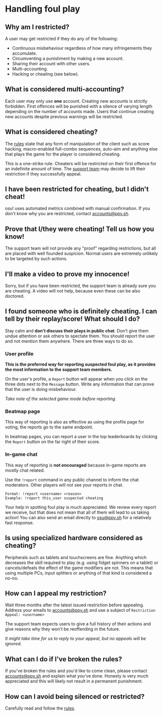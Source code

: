 # Handling foul play

## Why am I restricted?

A user may get restricted if they do any of the following:

- Continuous misbehaviour regardless of how many infringements they accumulate.
- Circumventing a punishment by making a new account.
- Sharing their account with other users.
- Multi-accounting.
- Hacking or cheating (see below).

## What is considered multi-accounting?

Each user may only use **one** account. Creating new accounts is strictly forbidden. First offences will be punished with a silence of varying length depending on the number of accounts made. Users that continue creating new accounts despite previous warnings will be restricted.

## What is considered cheating?

The [rules](/wiki/Rules) state that any form of manipulation of the client such as score hacking, macro-enabled full-combo sequences, auto-aim and anything else that plays the game for the player is considered cheating.

This is a one-strike rule. Cheaters will be restricted on their first offence for an indefinite amount of time. The [support team](/wiki/People/The_Team/Account_support_team) may decide to lift their restriction if they successfully appeal.

## I have been restricted for cheating, but I didn't cheat!

osu! uses automated metrics combined with manual confirmation. If you don't know why you are restricted, contact [accounts@ppy.sh](mailto:accounts@ppy.sh).

## Prove that I/they were cheating! Tell us how you know!

The support team will not provide any "proof" regarding restrictions, but all are placed with well founded suspicion. Normal users are extremely unlikely to be targeted by such actions.

## I'll make a video to prove my innocence!

Sorry, but if you have been restricted, the support team is already sure you are cheating. A video will not help, because even these can be also doctored.

## I found someone who is definitely cheating. I can tell by their replay/score! What should I do?

Stay calm and **don't discuss their plays in public chat**. Don't give them undue attention or ask others to spectate them.
You should report the user and not mention them anywhere. There are three ways to do so.

### User profile

**This is the preferred way for reporting suspected foul play, as it provides the most information to the support team members.**

On the user's profile, a `Report` button will appear when you click on the three dots next to the `Message` button. Write any information that can prove that the user is doing misbehaviour.

*Take note of the selected game mode before reporting.*

### Beatmap page

This way of reporting is also as effective as using the profile page for voting, the reports go to the same endpoint.

In beatmap pages, you can report a user in the top leaderboards by clicking the `Report` button on the far right of their score.

### In-game chat

This way of reporting is **not encouraged** because in-game reports are mostly chat related.

Use the `!report` command in any public channel to inform the chat moderators. Other players will not see your reports in chat.

```
Format: !report <username> <reason>
Example: !report this_user suspected cheating
```

Your help in spotting foul play is much appreciated. We review every report we receive, but that does not mean that all of them will lead to us taking action! You can also send an email directly to [osu@ppy.sh](mailto:osu@ppy.sh) for a relatively fast response.

## Is using specialized hardware considered as cheating?

Peripherals such as tablets and touchscreens are fine. Anything which decreases the skill required to play (e.g. using fidget spinners on a tablet) or cancels/defeats the effect of the game modifiers are not. This means that using multiple PCs, input splitters or anything of that kind is considered a no-no.

## How can I appeal my restriction?

Wait three months after the latest issued restriction before appealing. Address your emails to [accounts@ppy.sh](mailto:accounts@ppy.sh) and use a subject of `Restriction Appeal: <username>`

The support team expects users to give a full history of their actions and give reasons why they won't be reoffending in the future.

*It might take time for us to reply to your appeal, but no appeals will be ignored.*

## What can I do if I've broken the rules?

If you've broken the rules and you'd like to come clean, please contact [accounts@ppy.sh](mailto:accounts@ppy.sh) and explain what you've done. Honesty is very much appreciated and this will likely not result in a permanent punishment.

## How can I avoid being silenced or restricted?

Carefully read and follow the [rules](/wiki/Rules).
